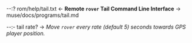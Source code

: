 --:? rom/help/tail.txt <- **Remote `rover` Tail Command Line Interface** -> muse/docs/programs/tail.md   

--:- tail rate? -> _Move `rover` every rate (default 5) seconds towards GPS player position._  
